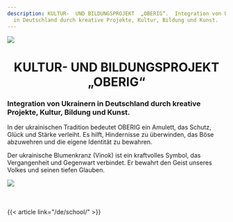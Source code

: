```yaml
---
description: KULTUR-  UND BILDUNGSPROJEKT  „OBERIG“.  Integration von Ukrainern
  in Deutschland durch kreative Projekte, Kultur, Bildung und Kunst.
---
```

![](https://res.cloudinary.com/dqzyy5upv/image/upload/v1741273784/IMG_3765_nbhmdd.jpg)

<h1 align="center">KULTUR-  UND BILDUNGSPROJEKT „OBERIG“</h1>

### **Integration von Ukrainern in Deutschland durch kreative Projekte, Kultur, Bildung und Kunst.**

In der ukrainischen Tradition bedeutet OBERIG ein Amulett, das Schutz, Glück und Stärke verleiht. Es hilft, Hindernisse zu überwinden, das Böse abzuwehren und die eigene Identität zu bewahren.

Der ukrainische Blumenkranz (Vinok) ist ein kraftvolles Symbol, das Vergangenheit und Gegenwart verbindet. Er bewahrt den Geist unseres Volkes und seinen tiefen Glauben.



![](https://res.cloudinary.com/dqzyy5upv/image/upload/v1740741931/1_%D0%BF%D0%BE%D1%81%D1%82_11_page-0001_pxwzco.jpg)

<!-- Відступ -->

<div style="margin-bottom: 50px;"></div>

{{< article link="/de/school/" >}}
